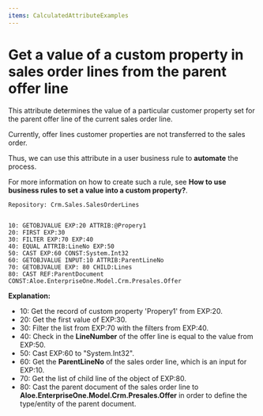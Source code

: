 ```yaml
---
items: CalculatedAttributeExamples
---
```


# Get a value of a custom property in sales order lines from the parent offer line

This attribute determines the value of a particular customer property set for the parent offer line of the current sales order line. 

Currently, offer lines customer properties are not transferred to the sales order. 

Thus, we can use this attribute in a user business rule to **automate** the process. 

For more information on how to create such a rule, see **How to use business rules to set a value into a custom property?**.

```
Repository: Crm.Sales.SalesOrderLines
```

```
                    
10: GETOBJVALUE EXP:20 ATTRIB:@Propery1                 
20: FIRST EXP:30                                                       
30: FILTER EXP:70 EXP:40                               
40: EQUAL ATTRIB:LineNo EXP:50                   
50: CAST EXP:60 CONST:System.Int32                          
60: GETOBJVALUE INPUT:10 ATTRIB:ParentLineNo                        
70: GETOBJVALUE EXP: 80 CHILD:Lines                          
80: CAST REF:ParentDocument CONST:Aloe.EnterpriseOne.Model.Crm.Presales.Offer                
```



**Explanation:**

- 10: Get the record of custom property 'Propery1' from EXP:20. 
- 20: Get the first value of EXP:30.
- 30: Filter the list from EXP:70 with the filters from EXP:40.
- 40: Check in the **LineNumber** of the offer line is equal to the value from EXP:50.
- 50: Cast EXP:60 to "System.Int32".
- 60: Get the **ParentLineNo** of the sales order line, which is an input for EXP:10.
- 70: Get the list of child line of the object of EXP:80.
- 80: Cast the parent document of the sales order line to **Aloe.EnterpriseOne.Model.Crm.Presales.Offer** in order to define the type/entity of the parent document.

